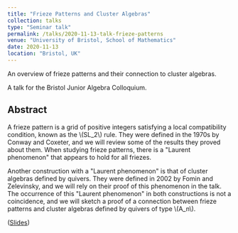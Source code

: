 ```yaml
---
title: "Frieze Patterns and Cluster Algebras"
collection: talks
type: "Seminar talk"
permalink: /talks/2020-11-13-talk-frieze-patterns
venue: "University of Bristol, School of Mathematics"
date: 2020-11-13
location: "Bristol, UK"
---
```


An overview of frieze patterns and their connection to cluster algebras.

A talk for the Bristol Junior Algebra Colloquium.

## Abstract
A frieze pattern is a grid of positive integers satisfying a local compatibility condition, known as the \\(SL_2\\) rule. They were defined in the 1970s by Conway and Coxeter, and we will review some of the results they proved about them. When studying frieze patterns, there is a "Laurent phenomenon" that appears to hold for all friezes.

Another construction with a "Laurent phenomenon" is that of cluster algebras defined by quivers. They were defined in 2002 by Fomin and Zelevinsky, and we will rely on their proof of this phenomenon in the talk.
The occurrence of this "Laurent phenomenon" in both constructions is not a coincidence, and we will sketch a proof of a connection between frieze patterns and cluster algebras defined by quivers of type \\(A_n\\).

([Slides](https://l-kershaw.github.io/files/pres-frieze-patterns.pdf))
